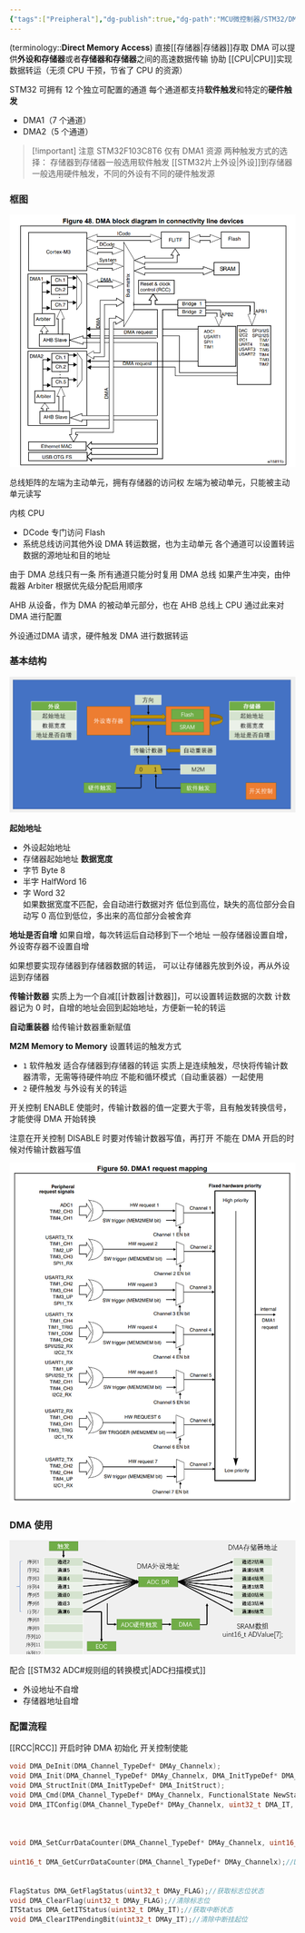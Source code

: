 ```yaml
---
{"tags":["Preipheral"],"dg-publish":true,"dg-path":"MCU微控制器/STM32/DMA.md","permalink":"/MCU微控制器/STM32/DMA/","dgPassFrontmatter":true,"noteIcon":"","created":"2025-08-02T10:36:26.364+08:00","updated":"2025-08-03T10:59:25.035+08:00"}
---
```



(terminology::**Direct Memory Access**)     直接[[存储器\|存储器]]存取
DMA 可以提供**外设和存储器**或者**存储器和存储器**之间的高速数据传输
协助 [[CPU\|CPU]]实现数据转运（无须 CPU 干预，节省了 CPU 的资源）

STM32 可拥有 12 个独立可配置的通道
每个通道都支持**软件触发**和特定的**硬件触发**
- DMA1（7 个通道） 
- DMA2（5 个通道）

>[!important] 注意
>STM32F103C8T6 仅有 DMA1 资源
>两种触发方式的选择：
>存储器到存储器一般选用软件触发
> [[STM32片上外设\|外设]]到存储器一般选用硬件触发，不同的外设有不同的硬件触发源
>

### 框图

![Functional files/Photo Resources/Pasted image 20240804175209.png](../img/user/Functional%20files/Photo%20Resources/Pasted%20image%2020240804175209.png)


总线矩阵的左端为主动单元，拥有存储器的访问权
左端为被动单元，只能被主动单元读写

内核 CPU
- DCode 专门访问 Flash
- 系统总线访问其他外设
DMA 转运数据，也为主动单元
各个通道可以设置转运数据的源地址和目的地址

由于 DMA 总线只有一条
所有通道只能分时复用 DMA 总线
如果产生冲突，由仲裁器 Arbiter 根据优先级分配启用顺序

AHB 从设备，作为 DMA 的被动单元部分，也在 AHB 总线上
CPU 通过此来对 DMA 进行配置

外设通过DMA 请求，硬件触发 DMA 进行数据转运

### 基本结构
![Functional files/Photo Resources/Pasted image 20240805004624.png](../img/user/Functional%20files/Photo%20Resources/Pasted%20image%2020240805004624.png)

**起始地址**
- 外设起始地址
- 存储器起始地址
**数据宽度**
- 字节 Byte    8
- 半字 HalfWord  16
- 字 Word   32  
如果数据宽度不匹配，会自动进行数据对齐
低位到高位，缺失的高位部分会自动写 0
高位到低位，多出来的高位部分会被舍弃

**地址是否自增** 
如果自增，每次转运后自动移到下一个地址
一般存储器设置自增，外设寄存器不设置自增

如果想要实现存储器到存储器数据的转运，
可以让存储器先放到外设，再从外设运到存储器

**传输计数器**
实质上为一个自减[[计数器\|计数器]]，可以设置转运数据的次数
计数器记为 0 时，自增的地址会回到起始地址，方便新一轮的转运

**自动重装器**
给传输计数器重新赋值

**M2M   Memory to Memory** 
设置转运的触发方式
-  ` 1 `  软件触发
	适合存储器到存储器的转运
	实质上是连续触发，尽快将传输计数器清零，无需等待硬件响应
	不能和循环模式（自动重装器）一起使用
-  ` 2 `  硬件触发 
	与外设有关的转运

开关控制 ENABLE 使能时，传输计数器的值一定要大于零，且有触发转换信号，才能使得 DMA 开始转换

注意在开关控制 DISABLE 时要对传输计数器写值，再打开
不能在 DMA 开启的时候对传输计数器写值

![Functional files/Photo Resources/DMA1映像.png](../img/user/Functional%20files/Photo%20Resources/DMA1%E6%98%A0%E5%83%8F.png)

### DMA 使用
![Functional files/Photo Resources/Pasted image 20240805011737.png](../img/user/Functional%20files/Photo%20Resources/Pasted%20image%2020240805011737.png)

配合 [[STM32 ADC#规则组的转换模式\|ADC扫描模式]]
- 外设地址不自增
- 存储器地址自增

### 配置流程
[[RCC\|RCC]] 开启时钟
DMA 初始化
开关控制使能

```C 
void DMA_DeInit(DMA_Channel_TypeDef* DMAy_Channelx);
void DMA_Init(DMA_Channel_TypeDef* DMAy_Channelx, DMA_InitTypeDef* DMA_InitStruct);
void DMA_StructInit(DMA_InitTypeDef* DMA_InitStruct);
void DMA_Cmd(DMA_Channel_TypeDef* DMAy_Channelx, FunctionalState NewState);
void DMA_ITConfig(DMA_Channel_TypeDef* DMAy_Channelx, uint32_t DMA_IT, FunctionalState NewState);



void DMA_SetCurrDataCounter(DMA_Channel_TypeDef* DMAy_Channelx, uint16_t DataNumber); //给传输计数器写入数据

uint16_t DMA_GetCurrDataCounter(DMA_Channel_TypeDef* DMAy_Channelx);//DMA获取当前数据寄存器，返回传输计数器的值


FlagStatus DMA_GetFlagStatus(uint32_t DMAy_FLAG);//获取标志位状态
void DMA_ClearFlag(uint32_t DMAy_FLAG);//清除标志位
ITStatus DMA_GetITStatus(uint32_t DMAy_IT);//获取中断状态
void DMA_ClearITPendingBit(uint32_t DMAy_IT);//清除中断挂起位
```







